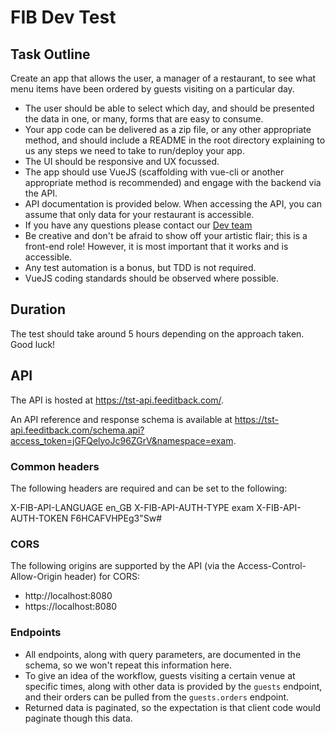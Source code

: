 # FIB Dev Test

## Task Outline
Create an app that allows the user, a manager of a restaurant, to see what menu items have been ordered by guests visiting on a particular day.
- The user should be able to select which day, and should be presented the data in one, or many, forms that are easy to consume.
- Your app code can be delivered as a zip file, or any other appropriate method, and should include a README in the root directory explaining to us any steps we need to take to run/deploy your app.
- The UI should be responsive and UX focussed.
- The app should use VueJS (scaffolding with vue-cli or another appropriate method is recommended) and engage with the backend via the API.
- API documentation is provided below. When accessing the API, you can assume that only data for your restaurant is accessible.
- If you have any questions please contact our [Dev team](devsupport@feeditback.com)
- Be creative and don't be afraid to show off your artistic flair; this is a front-end role! However, it is most important that it works and is accessible.
- Any test automation is a bonus, but TDD is not required.
- VueJS coding standards should be observed where possible.

## Duration
The test should take around 5 hours depending on the approach taken. Good luck!

## API

The API is hosted at https://tst-api.feeditback.com/.

An API reference and response schema is available at https://tst-api.feeditback.com/schema.api?access_token=jGFQelyoJc96ZGrV&namespace=exam.

### Common headers

The following headers are required and can be set to the following:

X-FIB-API-LANGUAGE        en_GB
X-FIB-API-AUTH-TYPE       exam
X-FIB-API-AUTH-TOKEN      F6HCAFVHPEg3"Sw#

### CORS

The following origins are supported by the API (via the Access-Control-Allow-Origin header) for CORS:
- http://localhost:8080
- https://localhost:8080

### Endpoints

- All endpoints, along with query parameters, are documented in the schema, so we won't repeat this information here.
- To give an idea of the workflow, guests visiting a certain venue at specific times, along with other data
is provided by the `guests` endpoint, and their orders can be pulled from the `guests.orders` endpoint.
- Returned data is paginated, so the expectation is that client code would paginate though this data.